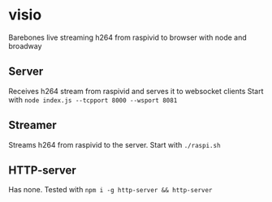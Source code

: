 # visio
Barebones live streaming h264 from raspivid to browser with node and broadway

## Server
Receives h264 stream from raspivid and serves it to websocket clients
Start with ```node index.js --tcpport 8000 --wsport 8081```

## Streamer
Streams h264 from raspivid to the server. Start with ```./raspi.sh```

## HTTP-server
Has none. Tested with ```npm i -g http-server && http-server```
